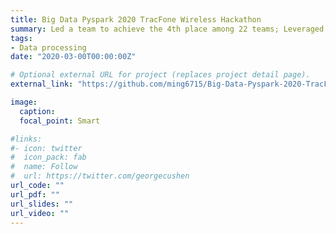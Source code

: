 ```yaml
---
title: Big Data Pyspark 2020 TracFone Wireless Hackathon
summary: Led a team to achieve the 4th place among 22 teams; Leveraged Spark, Python, and Git to apply Random Forest and XGBoost to predict Active vs. Inactive customers.
tags:
- Data processing
date: "2020-03-00T00:00:00Z"

# Optional external URL for project (replaces project detail page).
external_link: "https://github.com/ming6715/Big-Data-Pyspark-2020-TracFone-Wireless-Hackathon"

image:
  caption:
  focal_point: Smart

#links:
#- icon: twitter
#  icon_pack: fab
#  name: Follow
#  url: https://twitter.com/georgecushen
url_code: ""
url_pdf: ""
url_slides: ""
url_video: ""
---
```

